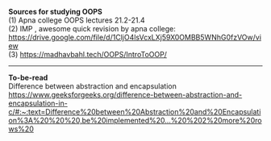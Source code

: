 <b>Sources for studying OOPS</b>
<br>
(1) Apna college OOPS lectures 21.2-21.4
<br>
(2) IMP , awesome quick revision by apna college: https://drive.google.com/file/d/1CljO4lsVcxLXj59X0OMBB5WNhG0fzVOw/view
<br>
(3) https://madhavbahl.tech/OOPS/IntroToOOP/
<br>

----------------------------------------

<b>To-be-read</b>
<br>
Difference between abstraction and encapsulation <br>
https://www.geeksforgeeks.org/difference-between-abstraction-and-encapsulation-in-c/#:~:text=Difference%20between%20Abstraction%20and%20Encapsulation%3A%20%20%20,be%20implemented%20...%20%202%20more%20rows%20
